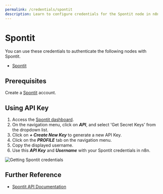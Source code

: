 ```yaml
---
permalink: /credentials/spontit
description: Learn to configure credentials for the Spontit node in n8n
---
```


# Spontit

You can use these credentials to authenticate the following nodes with Spontit.
- [Spontit](../../nodes-library/nodes/Spontit/README.md)

## Prerequisites

Create a [Spontit](https://www.spontit.com/) account.

## Using API Key

1. Access the [Spontit dashboard](https://www.spontit.com/).
2. On the navigation menu, click on ***API***, and select 'Get Secret Keys' from the dropdown list.
3. Click on ***+ Create New Key*** to generate a new API Key.
4. Click on the ***PROFILE*** tab on the navigation menu.
5. Copy the displayed username.
6. Use this ***API Key*** and ***Username*** with your Spontit credentials in n8n.

![Getting Spontit credentials](REDACTED)

## Further Reference

- [Spontit API Documentation](https://api.spontit.com/)
